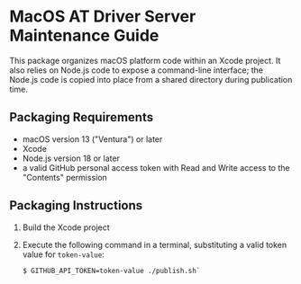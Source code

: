 # MacOS AT Driver Server Maintenance Guide

This package organizes macOS platform code within an Xcode project. It also
relies on Node.js code to expose a command-line interface; the Node.js code is
copied into place from a shared directory during publication time.

## Packaging Requirements

- macOS version 13 ("Ventura") or later
- Xcode
- Node.js version 18 or later
- a valid GitHub personal access token with Read and Write access to the
  "Contents" permission

## Packaging Instructions

1. Build the Xcode project
2. Execute the following command in a terminal, substituting a valid token
   value for `token-value`:

       $ GITHUB_API_TOKEN=token-value ./publish.sh`
